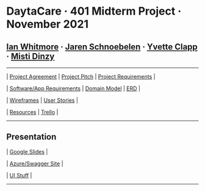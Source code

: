 # DaytaCare &middot; 401 Midterm Project &middot; November 2021

## **[Ian Whitmore](/team/Ian.md) &middot; [Jaren Schnoebelen](/team/Jaren.md) &middot; [Yvette Clapp](/team/Yvette.md) &middot; [Misti Dinzy](/team/Misti.md)**

---

| [Project Agreement](/pages/agreement.md) |
[Project Pitch](/pages/pitch.md) |
[Project Requirements](/pages/requirements.md) |

| [Software/App Requirements](/pages/softwareReqs.md) |
[Domain Model](/pages/domainModel.md) |
[ERD](/pages/ERD/ERD.md) |

| [Wireframes](/pages/wireframes/wireframes.md) |
[User Stories](/pages/userStories/userStories.md) |

| [Resources](/pages/resources.md) |
[Trello](https://trello.com/b/zUADckkN/midterm-project) |

---

## Presentation

| [Google Slides](https://bit.ly/3mR0o5t) |

| [Azure/Swagger Site](daytacare.azurewebsites.net/) |

| [UI Stuff](appearance.md) |

---
